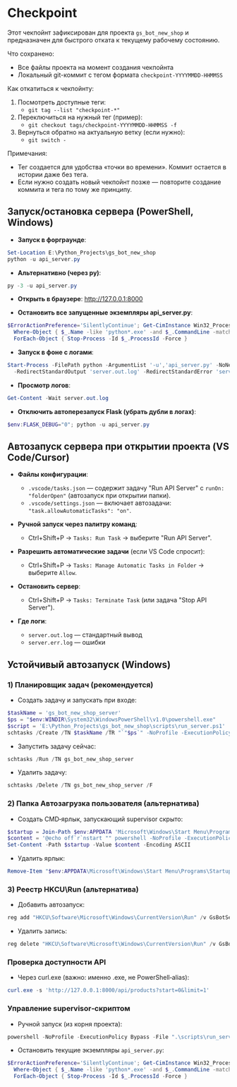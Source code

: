 # Checkpoint

Этот чекпойнт зафиксирован для проекта `gs_bot_new_shop` и предназначен для быстрого отката к текущему рабочему состоянию.

Что сохранено:
- Все файлы проекта на момент создания чекпойнта
- Локальный git-коммит с тегом формата `checkpoint-YYYYMMDD-HHMMSS`

Как откатиться к чекпойнту:
1. Посмотреть доступные теги:
   - `git tag --list "checkpoint-*"`
2. Переключиться на нужный тег (пример):
   - `git checkout tags/checkpoint-YYYYMMDD-HHMMSS -f`
3. Вернуться обратно на актуальную ветку (если нужно):
   - `git switch -`

Примечания:
- Тег создается для удобства «точки во времени». Коммит остается в истории даже без тега.
- Если нужно создать новый чекпойнт позже — повторите создание коммита и тега по тому же принципу.



## Запуск/остановка сервера (PowerShell, Windows)

- **Запуск в форграунде**:
```powershell
Set-Location E:\Python_Projects\gs_bot_new_shop
python -u api_server.py
```

- **Альтернативно (через py)**:
```powershell
py -3 -u api_server.py
```

- **Открыть в браузере**: http://127.0.0.1:8000

- **Остановить все запущенные экземпляры api_server.py**:
```powershell
$ErrorActionPreference='SilentlyContinue'; Get-CimInstance Win32_Process |
  Where-Object { $_.Name -like 'python*.exe' -and $_.CommandLine -match 'api_server.py' } |
  ForEach-Object { Stop-Process -Id $_.ProcessId -Force }
```

- **Запуск в фоне с логами**:
```powershell
Start-Process -FilePath python -ArgumentList '-u','api_server.py' -NoNewWindow `
  -RedirectStandardOutput 'server.out.log' -RedirectStandardError 'server.err.log'
```

- **Просмотр логов**:
```powershell
Get-Content -Wait server.out.log
```

- **Отключить автоперезапуск Flask (убрать дубли в логах)**:
```powershell
$env:FLASK_DEBUG="0"; python -u api_server.py
```

## Автозапуск сервера при открытии проекта (VS Code/Cursor)

- **Файлы конфигурации**:
  - `.vscode/tasks.json` — содержит задачу "Run API Server" с `runOn: "folderOpen"` (автозапуск при открытии папки).
  - `.vscode/settings.json` — включает автозадачи: `"task.allowAutomaticTasks": "on"`.

- **Ручной запуск через палитру команд**:
  - Ctrl+Shift+P → `Tasks: Run Task` → выберите "Run API Server".

- **Разрешить автоматические задачи** (если VS Code спросит):
  - Ctrl+Shift+P → `Tasks: Manage Automatic Tasks in Folder` → выберите `Allow`.

- **Остановить сервер**:
  - Ctrl+Shift+P → `Tasks: Terminate Task` (или задача "Stop API Server").

- **Где логи**:
  - `server.out.log` — стандартный вывод
  - `server.err.log` — ошибки


## Устойчивый автозапуск (Windows)

### 1) Планировщик задач (рекомендуется)

- Создать задачу и запускать при входе:
```powershell
$taskName = 'gs_bot_new_shop_server'
$ps = "$env:WINDIR\System32\WindowsPowerShell\v1.0\powershell.exe"
$script = 'E:\Python_Projects\gs_bot_new_shop\scripts\run_server.ps1'
schtasks /Create /TN $taskName /TR "`"$ps`" -NoProfile -ExecutionPolicy Bypass -File `"$script`"" /SC ONLOGON /RL HIGHEST /F
```

- Запустить задачу сейчас:
```powershell
schtasks /Run /TN gs_bot_new_shop_server
```

- Удалить задачу:
```powershell
schtasks /Delete /TN gs_bot_new_shop_server /F
```

### 2) Папка Автозагрузка пользователя (альтернатива)

- Создать CMD‑ярлык, запускающий supervisor скрыто:
```powershell
$startup = Join-Path $env:APPDATA 'Microsoft\Windows\Start Menu\Programs\Startup\gs_bot_server.cmd'
$content = '@echo off`r`nstart "" powershell -NoProfile -ExecutionPolicy Bypass -WindowStyle Hidden -File "E:\\Python_Projects\\gs_bot_new_shop\\scripts\\run_server.ps1"'
Set-Content -Path $startup -Value $content -Encoding ASCII
```

- Удалить ярлык:
```powershell
Remove-Item "$env:APPDATA\Microsoft\Windows\Start Menu\Programs\Startup\gs_bot_server.cmd" -Force
```

### 3) Реестр HKCU\Run (альтернатива)

- Добавить автозапуск:
```powershell
reg add "HKCU\Software\Microsoft\Windows\CurrentVersion\Run" /v GsBotServer /t REG_SZ /d "powershell -NoProfile -ExecutionPolicy Bypass -File \"E:\Python_Projects\gs_bot_new_shop\scripts\run_server.ps1\"" /f
```

- Удалить запись:
```powershell
reg delete "HKCU\Software\Microsoft\Windows\CurrentVersion\Run" /v GsBotServer /f
```

### Проверка доступности API

- Через curl.exe (важно: именно .exe, не PowerShell‑alias):
```powershell
curl.exe -s 'http://127.0.0.1:8000/api/products?start=0&limit=1'
```

### Управление supervisor‑скриптом

- Ручной запуск (из корня проекта):
```powershell
powershell -NoProfile -ExecutionPolicy Bypass -File ".\scripts\run_server.ps1"
```

- Остановить текущие экземпляры `api_server.py`:
```powershell
$ErrorActionPreference='SilentlyContinue'; Get-CimInstance Win32_Process |
  Where-Object { $_.Name -like 'python*.exe' -and $_.CommandLine -match 'api_server.py' } |
  ForEach-Object { Stop-Process -Id $_.ProcessId -Force }
```

